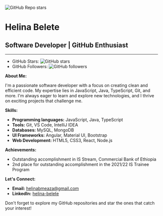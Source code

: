 ![GitHub Repo stars](https://img.shields.io/github/stars/helinabele/helinabelete?style=social)

# Helina Belete

## Software Developer | GitHub Enthusiast

---

- GitHub Stars: ![GitHub stars](https://img.shields.io/github/stars/helinabele/<your-repository>?style=social&logo=github)
- GitHub Followers: ![GitHub followers](https://img.shields.io/github/followers/helinabele?style=social&logo=github)

  
**About Me:**

I'm a passionate software developer with a focus on creating clean and efficient code. My expertise lies in JavaScript, Java, TypeScript, Git, and more. I'm always eager to learn and explore new technologies, and I thrive on exciting projects that challenge me.

**Skills:**

- **Programming languages:** JavaScript, Java, TypeScript
- **Tools:** Git, VS Code, IntelliJ IDEA
- **Databases:** MySQL, MongoDB
- **UI Frameworks:** Angular, Material UI, Bootstrap
- **Web Development:** HTML5, CSS3, React, Node.js

**Achievements:**

- Outstanding accomplishment in IS Stream, Commercial Bank of Ethiopia
- 2nd place for outstanding accomplishment in the 2021/22 IS Trainee Program

**Let's Connect:**

- **Email:** helinabmeaza@gmail.com
- **LinkedIn:** [helina-belete](https://www.linkedin.com/in/helina-belete-1aabaa165/)

Don't forget to explore my GitHub repositories and star the ones that catch your interest!
